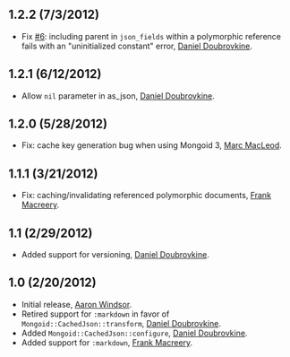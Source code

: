 1.2.2 (7/3/2012)
----------------

* Fix [#6](https://github.com/dblock/mongoid-cached-json/issues/6): including parent in `json_fields` within a polymorphic reference fails with an "uninitialized constant" error, [Daniel Doubrovkine](http://github.com/dblock).

1.2.1 (6/12/2012)
-----------------

* Allow `nil` parameter in as_json, [Daniel Doubrovkine](http://github.com/dblock).

1.2.0 (5/28/2012)
------------------

* Fix: cache key generation bug when using Mongoid 3, [Marc MacLeod](http://github.com/marbemac).

1.1.1 (3/21/2012)
-----------------

* Fix: caching/invalidating referenced polymorphic documents, [Frank Macreery](http://github.com/macreery).

1.1 (2/29/2012)
---------------

* Added support for versioning, [Daniel Doubrovkine](http://github.com/dblock).

1.0 (2/20/2012)
---------------

* Initial release, [Aaron Windsor](http://github.com/aaw).
* Retired support for `:markdown` in favor of `Mongoid::CachedJson::transform`, [Daniel Doubrovkine](http://github.com/dblock).
* Added `Mongoid::CachedJson::configure`, [Daniel Doubrovkine](http://github.com/dblock).
* Added support for `:markdown`, [Frank Macreery](http://github.com/macreery).


